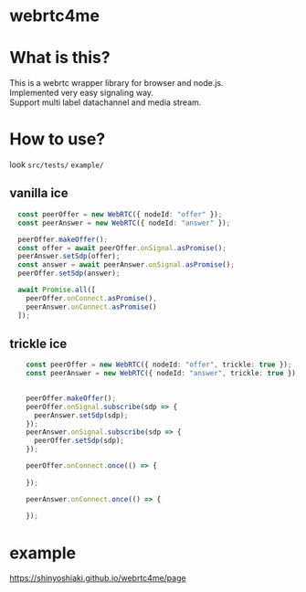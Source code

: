 # webrtc4me

# What is this?

This is a webrtc wrapper library for browser and node.js.  
Implemented very easy signaling way.  
Support multi label datachannel and media stream.

# How to use?

look `src/tests/`  `example/`

## vanilla ice

```typescript
  const peerOffer = new WebRTC({ nodeId: "offer" });
  const peerAnswer = new WebRTC({ nodeId: "answer" });

  peerOffer.makeOffer();
  const offer = await peerOffer.onSignal.asPromise();
  peerAnswer.setSdp(offer);
  const answer = await peerAnswer.onSignal.asPromise();
  peerOffer.setSdp(answer);

  await Promise.all([
    peerOffer.onConnect.asPromise(),
    peerAnswer.onConnect.asPromise()
  ]);
```

## trickle ice

```typescript
    const peerOffer = new WebRTC({ nodeId: "offer", trickle: true });
    const peerAnswer = new WebRTC({ nodeId: "answer", trickle: true });
      

    peerOffer.makeOffer();
    peerOffer.onSignal.subscribe(sdp => {
      peerAnswer.setSdp(sdp);
    });
    peerAnswer.onSignal.subscribe(sdp => {
      peerOffer.setSdp(sdp);
    });

    peerOffer.onConnect.once(() => {
        
    });

    peerAnswer.onConnect.once(() => {
        
    });
```

# example

<https://shinyoshiaki.github.io/webrtc4me/page>
